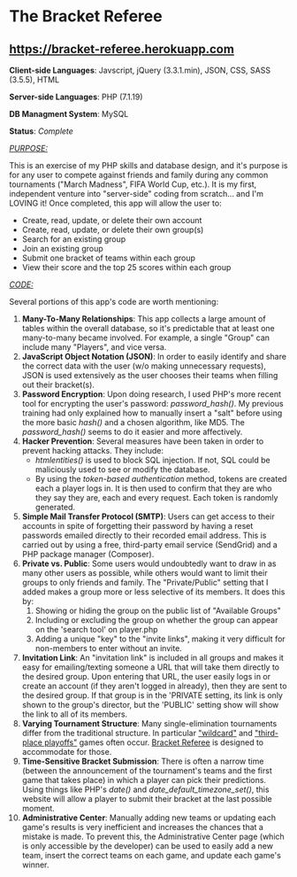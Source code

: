# The Bracket Referee

## https://bracket-referee.herokuapp.com

<b>Client-side Languages</b>: Javscript, jQuery (3.3.1.min), JSON, CSS, SASS (3.5.5), HTML

<b>Server-side Languages</b>: PHP (7.1.19)

<b>DB Managment System</b>: MySQL

<b>Status</b>: <i>Complete</i>

<u><i>PURPOSE:</i></u>
<p>This is an exercise of my PHP skills and database design, and it's purpose is for any user to compete against friends and family during any common tournaments ("March Madness", FIFA World Cup, etc.). It is my first, independent venture into "server-side" coding from scratch... and I'm LOVING it! Once completed, this app will allow the user to:</p>
<ul>
  <li>Create, read, update, or delete their own account</li>
  <li>Create, read, update, or delete their own group(s)</li>
  <li>Search for an existing group</li>
  <li>Join an existing group</li>
  <li>Submit one bracket of teams within each group</li>
  <li>View their score and the top 25 scores within each group</li>
</ul>

<u><i>CODE:</i></u>
<p>Several portions of this app's code are worth mentioning:</p>
<ol>
  <li>
    <b>Many-To-Many Relationships</b>: This app collects a large amount of tables within the overall database, so it's predictable that at least one many-to-many became involved. For example, a single "Group" can include many "Players", and vice versa.
  </li>
  <li>
    <b>JavaScript Object Notation (JSON)</b>: In order to easily identify and share the correct data with the user (w/o making unnecessary requests), JSON is used extensively as the user chooses their teams when filling out their bracket(s).
  </li>
  <li>
    <b>Password Encryption</b>: Upon doing research, I used PHP's more recent tool for encrypting the user's password: <i>password_hash()</i>. My previous training had only explained how to manually insert a "salt" before using the more basic <i>hash()</i> and a chosen algorithm, like MD5. The <i>password_hash()</i> seems to do it easier and more affectively.
  </li>
  <li>
    <b>Hacker Prevention</b>: Several measures have been taken in order to prevent hacking attacks. They include:
    <ul>
      <li>
        <i>htmlentities()</i> is used to block SQL injection. If not, SQL could be maliciously used to see or modify the database.
      </li>
      <li>
        By using the <i>token-based authentication</i> method, tokens are created each a player logs in. It is then used to confirm that they are who they say they are, each and every request. Each token is randomly generated.
      </li>
     </ul>
  </li>
  <li>
    <b>Simple Mail Transfer Protocol (SMTP)</b>: Users can get access to their accounts in spite of forgetting their password by having a reset passwords emailed directly to their recorded email address. This is carried out by using a free, third-party email service (SendGrid) and a PHP package manager (Composer).
  </li>
  <li>
    <b>Private vs. Public</b>: Some users would undoubtedly want to draw in as many other users as possible, while others would want to limit their groups to only friends and family. The "Private/Public" setting that I added makes a group more or less selective of its members. It does this by:
    <ol>
      <li>
        Showing or hiding the group on the public list of "Available Groups"
      </li>
      <li>
        Including or excluding the group on whether the group can appear on the 'search tool' on player.php
      </li>
      <li>
        Adding a unique "key" to the "invite links", making it very difficult for non-members to enter without an invite.
      </li>
    </ol>
  </li>
  <li>
    <b>Invitation Link</b>: An "invitation link" is included in all groups and makes it easy for emailing/texting someone a URL that will take them directly to the desired group. Upon entering that URL, the user easily logs in or create an account (if they aren't logged in already), then they are sent to the desired group. If that group is in the 'PRIVATE setting, its link is only shown to the group's director, but the 'PUBLIC' setting show will show the link to all of its members.
  </li>
  <li>
    <b>Varying Tournament Structure</b>: Many single-elimination tournaments differ from the traditional structure. In particular <a href='https://en.wikipedia.org/wiki/Wild_card_(sports)'>"wildcard"</a> and <a href='https://en.wikipedia.org/wiki/Third_place_playoff'>"third-place playoffs"</a> games often occur. <u>Bracket Referee</u> is designed to accommodate for those.
  </li>
  <li>
    <b>Time-Sensitive Bracket Submission</b>: There is often a narrow time (between the announcement of the tournament's teams and the first game that takes place) in which a player can pick their predictions. Using things like PHP's <i>date()</i> and <i>date_default_timezone_set()</i>, this website will allow a player to submit their bracket at the last possible moment. 
  </li>
  <li>
    <b>Administrative Center</b>: Manually adding new teams or updating each game's results is very inefficient and increases the chances that a mistake is made. To prevent this, the Administrative Center page (which is only accessible by the developer) can be used to easily add a new team, insert the correct teams on each game, and update each game's winner.
  </li>
</ol>
